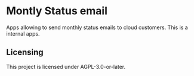 # Montly Status email

Apps allowing to send monthly status emails to cloud customers. This is a internal apps.

## Licensing

This project is licensed under AGPL-3.0-or-later.
